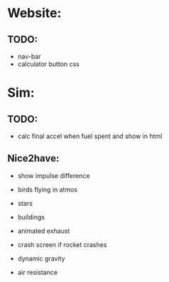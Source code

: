 # Website:
## TODO:
* nav-bar
* calculator button css

# Sim:
## TODO:
* calc final accel when fuel spent and show in html


## Nice2have:
* show impulse difference
* birds flying in atmos
* stars
* buildings
* animated exhaust
* crash screen if rocket crashes

* dynamic gravity
* air resistance